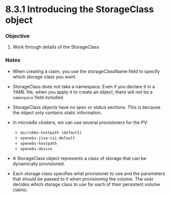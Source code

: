 # 8.3.1 Introducing the StorageClass object

### Objective

1. Work through details of the StorageClass

### Notes

* When creating a claim, you use the storageClassName field to specify which storage class you want.

* StorageClass does not take a namespace. Even if you declare it in a YAML file, when you apply it to create an object, there will not be a `namespace` field included.

* StorageClass objects have no spec or status sections. This is because the object only contains static information. 

* In microk8s clusters, we can use several provisioners for the PV:
	* `microk8s-hostpath (default)`
	* `openebs-jiva-csi-default`
	* `openebs-hostpath`
	* `openebs-device`

* A StorageClass object represents a class of storage that can be dynamically provisioned. 

* Each storage class specifies what provisioner to use and the parameters that should be passed to it when provisioning the volume. The user decides which storage class to use for each of their persistent volume claims.